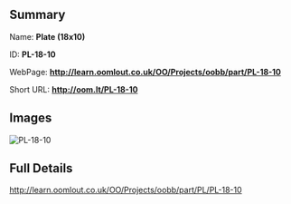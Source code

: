 

## Summary
 
Name: __Plate (18x10)__

ID: __PL-18-10__

WebPage: __http://learn.oomlout.co.uk/OO/Projects/oobb/part/PL-18-10__

Short URL: __http://oom.lt/PL-18-10__


## Images
![PL-18-10](http://oomlout.com/oomlout-OOBB/part/PL/PL-18-10/OOBB-PL-18-10_420.png)




## Full Details

 http://learn.oomlout.co.uk/OO/Projects/oobb/part/PL/PL-18-10

